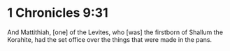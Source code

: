 # 1 Chronicles 9:31

And Mattithiah, [one] of the Levites, who [was] the firstborn of Shallum the Korahite, had the set office over the things that were made in the pans.